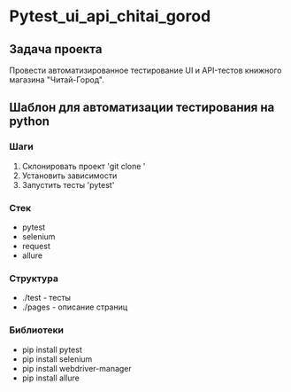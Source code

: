 # Pytest_ui_api_chitai_gorod

## Задача проекта
Провести автоматизированное тестирование UI и API-тестов книжного магазина "Читай-Город".

## Шаблон для автоматизации тестирования на python

### Шаги
1. Склонировать проект 'git clone '
2. Установить зависимости
3. Запустить тесты 'pytest'

### Стек
- pytest
- selenium
- request
- allure

### Структура
- ./test - тесты
- ./pages - описание страниц
  
### Библиотеки
- pip install pytest
- pip install selenium
- pip install webdriver-manager
- pip install allure
  
